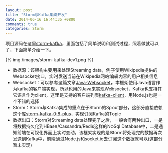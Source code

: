 ```yaml
---
layout: post
title: "Storm与Kafka集成开发"
date: 2014-06-16 16:44:35 +0800
comments: true
categories: Storm
---
```

项目源码在这里[storm-kafka](https://github.com/findhy/storm-kafka)，里面包括了简单说明和测试过程，照着做就可以了，下面简单介绍一下。

{% img /images/storm-kafka-dev1.png %} 
<!--more-->

- 数据源：该架构主要用来处理Streaming data，例子使用Wikipedia提供的Websocket接口，实时发送当前在Wikipedia网站编辑内容的用户相关信息
- Websocket：可以参考这篇文章[Java-Websocket](http://findhy.com/blog/2014/06/12/java-websocket/)，本框架使用Java语言作为kafka的客户端实现，所以也用的Java来实现Websocket，Kafka也支持其它语言作为client，这里是支持的客户端列表[kafka-client](https://cwiki.apache.org/confluence/display/KAFKA/Clients)，用Node.js也是一个不错的选择
- Storm：Storm与Kafka集成的重点在于Storm的Spout部分，这部分直接依赖这个库[storm-kafka-0.8-plus](https://github.com/wurstmeister/storm-kafka-0.8-plus)，实现订阅Kafka的Topic
- 数据出口：Storm对Streaming data处理完了之后，一般会有两种出口，一是将数据持久化到HBase/Cassandra/Redis这样的NoSql Database中，二是通知前端在可视化界面上实时变动，该框架实现的是Storm将处理完的数据再次发送到Kafka中，前端通过Node.js和socket.io去订阅这个数据就可以(这部分暂未实现)


